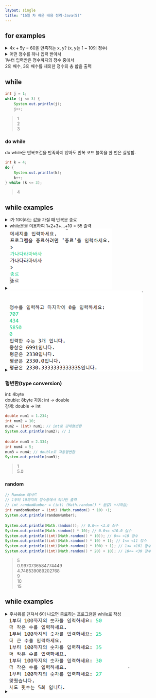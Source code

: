 ```yaml
---
layout: single
title: "16일 차 배운 내용 정리-Java(5)"
---
```

## for examples

<details>
<summary>4x + 5y = 60을 만족하는 x, y? (x, y는 1 ~ 10의 정수)</summary>
<div markdown="1">
  
```java
Scanner scan = new Scanner(System.in);
int x, y = 0;

for (x = 1; x <= 10; x++) {
    for (y = 1; y <= 10; y++) {
        if ((4 * x) + (5 * y) == 60) {
            System.out.println(x + "," + y);
        }
    }
}
```
                       
</div>
</details>

<details>
<summary>어떤 정수를 하나 입력 받아서<br>1부터 입력받은 정수까지의 정수 중에서<br>2의 배수, 3의 배수를 제외한 정수의 총 합을 출력</summary>
<div markdown="1">
  
```java
Scanner scan = new Scanner(System.in);
int num = 0;
num = scan.nextInt();
int sum = 0;

for (int i = 1; i <= num; i++) {
    if (i % 2 != 0 && i % 3 != 0) {
        sum += i;
    }
}
System.out.println(sum);
```
                       
</div>
</details>

## while

```java
int j = 1;
while (j <= 3) {
    System.out.println(j);
    j++;
```

>1\
2\
3

### do while

do while은 반복조건을 만족하지 않아도 반복 코드 블록을 한 번은 실행함.

```java
int k = 4;
do {
    System.out.println(k);
    k++;
} while (k <= 3);
```

>4

## while examples

<details>
<summary>i가 10이라는 값을 가질 때 반복문 종료</summary>
<div markdown="1">
  
```java
boolean run = true;
int i = 0;
while (run) {
    System.out.println(i);
    if (i == 10) {
        run = false;
    }
    i++;
}
```
                       
</div>
</details>

<details>
<summary>while문을 이용하여 1+2+3+...+10 = 55 출력</summary>
<div markdown="1">
  
```java
int j = 1;
int sum1 = 0;

while (j <= 10) {
    System.out.print(j);
    if (j != 10) {
        System.out.print("+");
    } else {
        System.out.print("=");
    }
    sum1 += j;
    j++;
}
System.out.println(sum1);
```
                       
</div>
</details>

<details>
<summary><img src="..\assets\images\2022-04-08 163801.png">
</summary>
<div markdown="1">
  
```java
// 상수는 클래스에서 선언한다.
static final String ANSWER = "종료"; // 관습상 대문자

public static void main(String[] args) {

    Scanner scan = new Scanner(System.in);
    System.out.println("메세지를 입력하세요.");
    System.out.println("프로그램을 종료하려면 '종료'를 입력하세요.");
    String inputString = "";
    // final String answer = "종료"; // final: 변수값 변경 불가
    boolean run = true;
    do {
        System.out.println(">");
        inputString = scan.nextLine();
        System.out.println(inputString);
        if (inputString.equals(ANSWER)) {
            run = false;
        }
    } while (run);
```
                       
</div>
</details>

<details>
<summary><img src="..\assets\images\2022-04-08 163312.png">
</summary>
<div markdown="1">
  
```java
Scanner scan = new Scanner(System.in);
int num = 0;
int sum = 0;
int count = 0;
boolean run = true;
System.out.println("정수를 입력하고 마지막에 0을 입력하세요: ");
do {
    num = scan.nextInt();
    if (num == 0) {
        run = false;
    } else {
        count++;
        sum += num;
    }
} while (run);
System.out.println("입력한 수는 " + count + "개 입니다.");
System.out.println("총합은 " + sum + "입니다.");
System.out.println("평균은 " + sum / count + "입니다.");

// 정수끼리 나눗셈 하고 double 타입에 결과를 대입(자동형변환)
double avg1 = sum / count;
System.out.println("평균은 " + avg1 + "입니다.");

//
double avg2 = (double) sum / count;
System.out.println("평균은 " + avg2 + "입니다.");
```

>만약 변수 avg2의 평균 계산식이 do_while문 위에 위치해 있다면, 값이 "NaN"이 나온다. 왜냐하면 while문에서 "sum"과 "count"의 값이 넘어오기 전의 계산 결과이기 때문이다. 만약, "sum = 2", "count = 0"을 두면 분모가 "0"이기 때문에 값은 "Infinity"이 나온다. 반대로 분자가 "0"이면 값은 "0"

</div>
</details>

### 형변환(type conversion)

int: 4byte\
double: 8byte
자동: int -> double\
강제: double -> int

```java
double num1 = 1.234;
int num2 = 10;
num2 = (int) num1; // int로 강제형변환
System.out.println(num2); // 1

double num3 = 2.334;
int num4 = 5;
num3 = num4; // double로 자동형변환
System.out.println(num3);
```

>1\
5.0

### random

```java
// Random 메서드
// 1부터 10까지의 정수중에서 하나만 출력
// int randomNumber = (int) (Math.random() * 끝값) +시작값;
int randomNumber = (int) (Math.random() * 10) +1;
System.out.println(randomNumber);

System.out.println(Math.random()); // 0.0<= <1.0 실수
System.out.println(Math.random() * 10); // 0.0<= <10.0 실수
System.out.println((int)(Math.random() * 10)); // 0<= <10 정수
System.out.println((int)(Math.random() * 10) + 1); // 1<= <11 정수
System.out.println((int)(Math.random() * 100) + 1); // 1<= <101 정수
System.out.println((int)(Math.random() * 20) + 10); // 10<= <30 정수
```

>5\
0.9970736584774449\
4.748539089202768\
9\
10\
15

## while examples

<details>
<summary>주사위를 던져서 6이 나오면 종료하는 프로그램을 while로 작성
</summary>
<div markdown="1">
  
```java
boolean run = true;
while (run) {
    int randomNumber = (int) (Math.random() * 6) + 1;
    if (randomNumber == 6) {
        run = false;
        System.out.print(randomNumber + "이 나와서 종료합니다.");
    } else {
        System.out.println(randomNumber);
    }
}
```
                       
</div>
</details>

<details>
<summary><img src="..\assets\images\2022-04-08 164710.png">
</summary>
<div markdown="1">
  
```java
Scanner scan = new Scanner(System.in);
boolean run = true;
int num = 0;
int count = 0;
int randomN = (int) (Math.random() * 100) + 1;
while (run) {
    System.out.print("1부터 100까지의 숫자를 입력하세요: ");
    num = scan.nextInt();
    if (num < randomN) {
        System.out.println("더 큰 수를 입력하세요.");
    } else if (num > randomN) {
        System.out.println("더 작은 수를 입력하세요.");
    } else {
        run = false;
    }
    count++;
}
System.out.println("맞췄습니다.\n시도 횟수는 " + count + "회 입니다.");
```
                       
</div>
</details>
